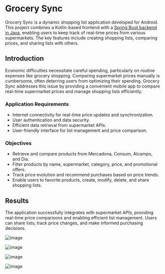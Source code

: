 # Grocery Sync

Grocery Sync is a dynamic shopping list application developed for Android. This project combines a Kotlin-based frontend with a [Spring Boot backend in Java](https://github.com/Poganutrox/SupermarketApp), enabling users to keep track of real-time prices from various supermarkets. The key features include creating shopping lists, comparing prices, and sharing lists with others.


## Introduction

Economic difficulties necessitate careful spending, particularly on routine expenses like grocery shopping. Comparing supermarket prices manually is cumbersome, often deterring users from optimizing their spending. Grocery Sync addresses this issue by providing a convenient mobile app to compare real-time supermarket prices and manage shopping lists efficiently.


### Application Requirements

- Internet connectivity for real-time price updates and synchronization.
- User authentication and data security.
- Efficient data retrieval from supermarket APIs.
- User-friendly interface for list management and price comparison.

### Objectives

- Retrieve and compare products from Mercadona, Consum, Alcampo, and Dia.
- Filter products by name, supermarket, category, price, and promotional offers.
- Track price evolution and recommend purchases based on price trends.
- Enable users to favorite products, create, modify, delete, and share shopping lists.

## Results

The application successfully integrates with supermarket APIs, providing real-time price comparisons and enabling efficient list management. Users can share lists, track price changes, and make informed purchasing decisions.

![image](https://github.com/Poganutrox/ShoppingListApp/assets/63597815/dcf86680-1655-40b4-9550-23e15d89c064)

![image](https://github.com/Poganutrox/ShoppingListApp/assets/63597815/26c406bc-08be-4d6a-95a0-7601e0e2a5f7)

![image](https://github.com/Poganutrox/ShoppingListApp/assets/63597815/a8b314b6-5e0e-4b50-880e-96725f309b3b)

![image](https://github.com/Poganutrox/ShoppingListApp/assets/63597815/aca55dcf-5bbb-4c29-abd5-463c4c35f568)


